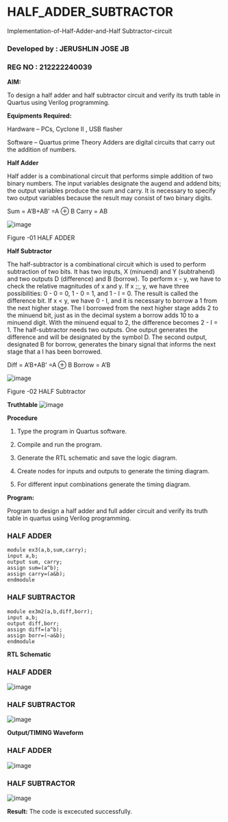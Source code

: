 # HALF_ADDER_SUBTRACTOR

Implementation-of-Half-Adder-and-Half Subtractor-circuit

### Developed by : JERUSHLIN JOSE JB
### REG NO : 212222240039

**AIM:**

To design a half adder and half subtractor circuit and verify its truth table in Quartus using Verilog programming.

**Equipments Required:**

Hardware – PCs, Cyclone II , USB flasher 

Software – Quartus prime Theory Adders are digital circuits that carry out the addition of numbers.

**Half Adder**

Half adder is a combinational circuit that performs simple addition of two binary numbers. The input variables designate the augend and addend bits; the output variables produce the sum and carry. It is necessary to specify two output variables because the result may consist of two binary digits.

Sum = A’B+AB’ =A ⊕ B Carry = AB

![image](https://github.com/naavaneetha/HALF_ADDER_SUBTRACTOR/assets/154305477/bd4a0b2c-cdbc-4184-ab08-81578f121e1f)

Figure -01 HALF ADDER

**Half Subtractor**

The half-subtractor is a combinational circuit which is used to perform subtraction of two bits. It has two inputs, X (minuend) and Y (subtrahend) and two outputs D (difference) and B (borrow). To perform x - y, we have to check the relative magnitudes of x and y. If x ;;, y, we have three possibilities: 0 - 0 = 0, 1 - 0 = 1, and 1 - I = 0. The result is called the difference bit. If x < y, we have 0 - I, and it is necessary to borrow a 1 from the next higher stage. The I borrowed from the next higher stage adds 2 to the minuend bit, just as in the decimal system a borrow adds 10 to a minuend digit. With the minuend equal to 2, the difference becomes 2 - I = 1. The half-subtractor needs two outputs. One output generates the difference and will be designated by the symbol D. The second output, designated B for borrow, generates the binary signal that informs the next stage that a I has been borrowed. 

Diff = A’B+AB’ =A ⊕ B
Borrow = A’B

 ![image](https://github.com/naavaneetha/HALF_ADDER_SUBTRACTOR/assets/154305477/d76b099c-513f-4e7c-843a-e2fd028a531a)

Figure -02 HALF Subtractor

**Truthtable**
![image](https://github.com/user-attachments/assets/70173df4-3d46-4539-b86b-20232269ac01)

**Procedure**

1.	Type the program in Quartus software.

2.	Compile and run the program.

3.	Generate the RTL schematic and save the logic diagram.

4.	Create nodes for inputs and outputs to generate the timing diagram.

5.	For different input combinations generate the timing diagram.


**Program:**

 Program to design a half adder and full adder circuit and verify its truth table in quartus using Verilog programming.
### HALF ADDER
```
module ex3(a,b,sum,carry);
input a,b;
output sum, carry;
assign sum=(a^b);
assign carry=(a&b);
endmodule
```
### HALF SUBTRACTOR
```
module ex3m2(a,b,diff,borr);
input a,b;
output diff,borr;
assign diff=(a^b);
assign borr=(~a&b);
endmodule
```




**RTL Schematic**
### HALF ADDER
![image](https://github.com/user-attachments/assets/ab8ece40-53c2-4f37-9fe9-94585b953659)
### HALF SUBTRACTOR
![image](https://github.com/user-attachments/assets/ac9913ae-176a-443f-a6c0-670c1c0d778d)

**Output/TIMING Waveform**
### HALF ADDER
![image](https://github.com/user-attachments/assets/133c4e10-f6f2-4d46-8554-4ad0ddb5c7e9)
### HALF SUBTRACTOR
![image](https://github.com/user-attachments/assets/e4031bb5-9e2d-44a7-8875-71f6ec3b6b04)

**Result:**
 The code is excecuted successfully.
